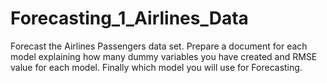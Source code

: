 # Forecasting_1_Airlines_Data
Forecast the Airlines Passengers data set. Prepare a document for each model explaining  how many dummy variables you have created and RMSE value for each model. Finally which model you will use for  Forecasting.
